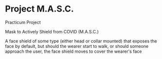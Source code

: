 # Project M.A.S.C.
Practicum Project

Mask to Actively Shield from COVID (M.A.S.C.)

A face shield of some type (either head or collar mounted) that exposes the face by default, but should the wearer start to walk, or should someone approach the user, the face shield moves to cover the wearer's face

